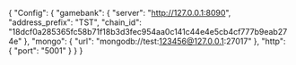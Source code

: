 {
  "Config": {
    "gamebank": {
      "server": "http://127.0.0.1:8090",
      "address_prefix": "TST",
      "chain_id": "18dcf0a285365fc58b71f18b3d3fec954aa0c141c44e4e5cb4cf777b9eab274e"
    },
    "mongo": {
      "url": "mongodb://test:123456@127.0.0.1:27017"
    },
    "http": {
      "port": "5001"
    }
  }
}